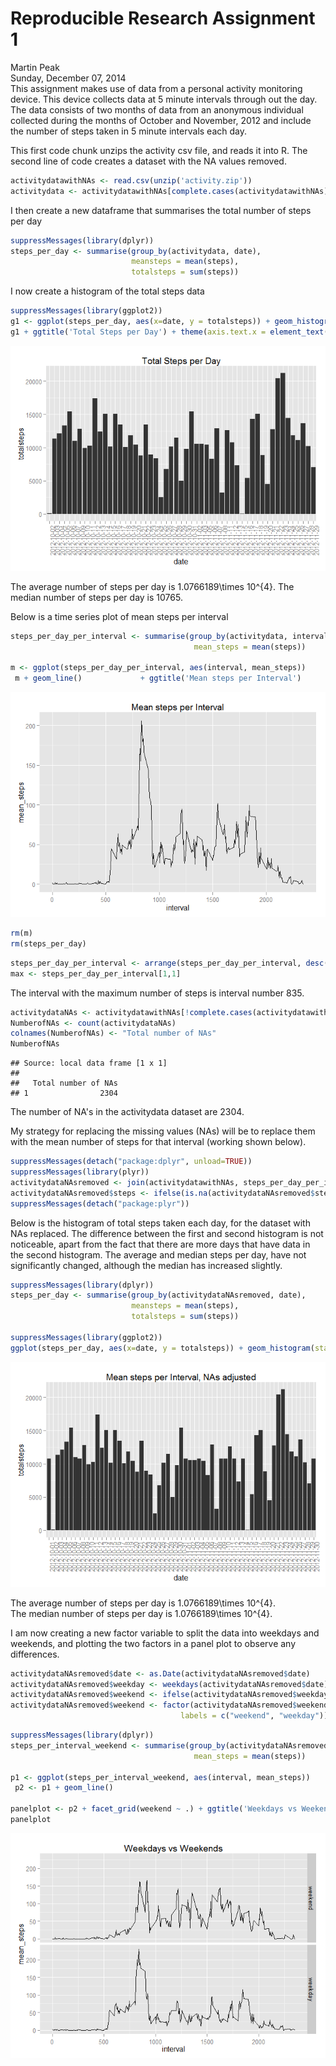 # Reproducible Research Assignment 1
Martin Peak  
Sunday, December 07, 2014  
This assignment makes use of data from a personal activity monitoring device. 
This device collects data at 5 minute intervals through out the day. The data consists of
two months of data from an anonymous individual collected during the months of October 
and November, 2012 and include the number of steps taken in 5 minute intervals each day.

This first code chunk unzips the activity csv file, and reads it into R. The
second line of code creates a dataset with the NA values removed.

```r
activitydatawithNAs <- read.csv(unzip('activity.zip'))
activitydata <- activitydatawithNAs[complete.cases(activitydatawithNAs),]
```

I then create a new dataframe that summarises the total number of steps per day

```r
suppressMessages(library(dplyr))
steps_per_day <- summarise(group_by(activitydata, date),
                           meansteps = mean(steps),
                           totalsteps = sum(steps)) 
```

I now create a histogram of the total steps data

```r
suppressMessages(library(ggplot2))
g1 <- ggplot(steps_per_day, aes(x=date, y = totalsteps)) + geom_histogram(stat='identity')
g1 + ggtitle('Total Steps per Day') + theme(axis.text.x = element_text(angle = 90, hjust = 1))
```

![](PA1_template_files/figure-html/Histogram-1.png) 

The average number of steps per day is 1.0766189\times 10^{4}.
The median number of steps per day is 10765.

Below is a time series plot of mean steps per interval


```r
steps_per_day_per_interval <- summarise(group_by(activitydata, interval),
                                         mean_steps = mean(steps))

m <- ggplot(steps_per_day_per_interval, aes(interval, mean_steps))
 m + geom_line()             + ggtitle('Mean steps per Interval') 
```

![](PA1_template_files/figure-html/TimeSeriesPlot-1.png) 

```r
rm(m)
rm(steps_per_day)
```


```r
steps_per_day_per_interval <- arrange(steps_per_day_per_interval, desc(mean_steps))
max <- steps_per_day_per_interval[1,1]
```

The interval with the maximum number of steps is interval number 835.


```r
activitydataNAs <- activitydatawithNAs[!complete.cases(activitydatawithNAs),]
NumberofNAs <- count(activitydataNAs)
colnames(NumberofNAs) <- "Total number of NAs"
NumberofNAs
```

```
## Source: local data frame [1 x 1]
## 
##   Total number of NAs
## 1                2304
```

The number of NA's in the activitydata dataset are 2304.

My strategy for replacing the missing values (NAs) will be to replace them with the mean number of steps for that interval (working shown below).


```r
suppressMessages(detach("package:dplyr", unload=TRUE))
suppressMessages(library(plyr))
activitydataNAsremoved <- join(activitydatawithNAs, steps_per_day_per_interval, by = "interval")
activitydataNAsremoved$steps <- ifelse(is.na(activitydataNAsremoved$steps), activitydataNAsremoved$mean_steps, activitydataNAsremoved$steps)
suppressMessages(detach("package:plyr"))
```

Below is the histogram of total steps taken each day, for the dataset with NAs replaced.
The difference between the first and second histogram is not noticeable, apart from the fact that there are more days that have data in the second histogram. The average and median steps per day, have not significantly changed, although the median has increased slightly. 


```r
suppressMessages(library(dplyr))
steps_per_day <- summarise(group_by(activitydataNAsremoved, date),
                           meansteps = mean(steps),
                           totalsteps = sum(steps)) 

suppressMessages(library(ggplot2))
ggplot(steps_per_day, aes(x=date, y = totalsteps)) + geom_histogram(stat='identity') + ggtitle('Mean steps per Interval, NAs adjusted') + theme(axis.text.x = element_text(angle = 90, hjust = 1))
```

![](PA1_template_files/figure-html/Second_Histogram-1.png) 

The average number of steps per day is 1.0766189\times 10^{4}.  
The median number of steps per day is 1.0766189\times 10^{4}.

I am now creating a new factor variable to split the data into weekdays and weekends, and plotting the two factors in a panel plot to observe any differences.


```r
activitydataNAsremoved$date <- as.Date(activitydataNAsremoved$date)
activitydataNAsremoved$weekday <- weekdays(activitydataNAsremoved$date)
activitydataNAsremoved$weekend <- ifelse(activitydataNAsremoved$weekday %in% c('Saturday','Sunday'), 1, 2)
activitydataNAsremoved$weekend <- factor(activitydataNAsremoved$weekend, levels = c(1,2), 
                                      labels = c("weekend", "weekday"))
```


```r
suppressMessages(library(dplyr))
steps_per_interval_weekend <- summarise(group_by(activitydataNAsremoved, interval, weekend),
                                         mean_steps = mean(steps))

p1 <- ggplot(steps_per_interval_weekend, aes(interval, mean_steps)) 
 p2 <- p1 + geom_line()

panelplot <- p2 + facet_grid(weekend ~ .) + ggtitle('Weekdays vs Weekends')
panelplot
```

![](PA1_template_files/figure-html/panelplot-1.png) 
